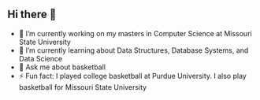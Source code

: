 ## Hi there 👋


- 🔭 I’m currently working on my masters in Computer Science at Missouri State University
- 🌱 I’m currently learning about Data Structures, Database Systems, and Data Science
- 💬 Ask me about basketball
- ⚡ Fun fact: I played college basketball at Purdue University. I also play basketball for Missouri State University

